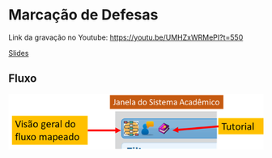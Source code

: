 # Marcação de Defesas


Link da gravação no Youtube:
https://youtu.be/UMHZxWRMePI?t=550

[Slides](https://github.com/adolfont/PPGCA/blob/master/ajuda/marcacao_de_defesas/tutorial_p%C3%B3s_fase1%20e%202.pdf)


## Fluxo

![Image of Yaktocat](fluxo.png)

